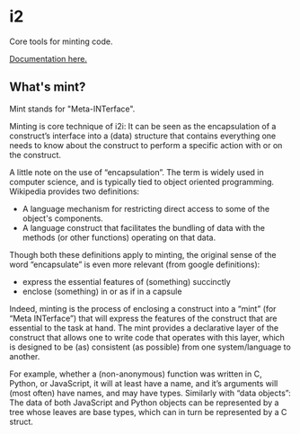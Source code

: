 # i2

Core tools for minting code.

[Documentation here.](https://i2mint.github.io/i2/)

## What's mint?

Mint stands for "Meta-INTerface".

Minting is core technique of i2i: It can be seen as the encapsulation of a construct’s interface into a (data) 
structure that contains everything one needs to know about the construct to perform a specific action 
with or on the construct.

A little note on the use of “encapsulation”. The term is widely used in computer science, 
and is typically tied to object oriented programming. Wikipedia provides two definitions:
* A language mechanism for restricting direct access to some of the object's components.
* A language construct that facilitates the bundling of data with the methods (or other functions) 
operating on that data.

Though both these definitions apply to minting, 
the original sense of the word “encapsulate” is even more relevant (from google definitions): 
* express the essential features of (something) succinctly
* enclose (something) in or as if in a capsule

Indeed, minting is the process of enclosing a construct into a “mint” (for “Meta INTerface”) 
that will express the features of the construct that are essential to the task at hand. 
The mint provides a declarative layer of the construct that allows one to write code that operates with this layer, 
which is designed to be (as) consistent (as possible) from one system/language to another.

For example, whether a (non-anonymous) function was written in C, Python, or JavaScript, 
it will at least have a name, and it’s arguments will (most often) have names, and may have types. 
Similarly with “data objects”: The data of both JavaScript and Python objects can be represented by a tree whose 
leaves are base types, which can in turn be represented by a C struct. 

